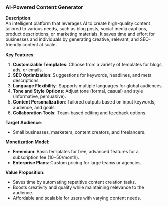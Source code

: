 ### **AI-Powered Content Generator**  
**Description**:  
An intelligent platform that leverages AI to create high-quality content tailored to various needs, such as blog posts, social media captions, product descriptions, or marketing materials. It saves time and effort for businesses and individuals by generating creative, relevant, and SEO-friendly content at scale.  

**Key Features**:  
1. **Customizable Templates**: Choose from a variety of templates for blogs, ads, or emails.  
2. **SEO Optimization**: Suggestions for keywords, headlines, and meta descriptions.  
3. **Language Flexibility**: Supports multiple languages for global audiences.  
4. **Tone and Style Options**: Adjust tone (formal, casual) and style (informative, persuasive).  
5. **Content Personalization**: Tailored outputs based on input keywords, audience, and goals.  
6. **Collaboration Tools**: Team-based editing and feedback options.  

**Target Audience**:  
- Small businesses, marketers, content creators, and freelancers.  

**Monetization Model**:  
- **Freemium**: Basic templates for free, advanced features for a subscription fee ($10–$50/month).  
- **Enterprise Plans**: Custom pricing for large teams or agencies.  

**Value Proposition**:  
- Saves time by automating repetitive content creation tasks.  
- Boosts creativity and quality while maintaining relevance to the audience.  
- Affordable and scalable for users with varying content needs.

